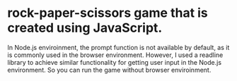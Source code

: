 # rock-paper-scissors game that is created using JavaScript.
In Node.js enviroinment, the prompt function is not available 
by default, as it is commonly used in the browser environment. However, I used a readline library to achieve similar functionality for getting
user input in the Node.js environment. So you can run the game without browser enviroinment.
